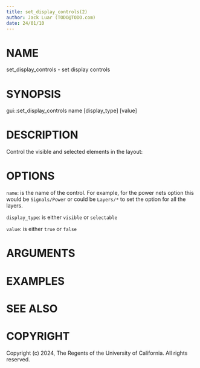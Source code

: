 ```yaml
---
title: set_display_controls(2)
author: Jack Luar (TODO@TODO.com)
date: 24/01/10
---
```


# NAME

set_display_controls - set display controls

# SYNOPSIS

gui::set_display_controls 
       name 
       [display_type] 
       [value]


# DESCRIPTION

Control the visible and selected elements in the layout:

# OPTIONS

`name`:   is the name of the control. For example, for the power nets option this would be ``Signals/Power`` or could be ``Layers/*`` to set the option for all the layers.

`display_type`:  is either ``visible`` or ``selectable``

`value`: is either ``true`` or ``false``

# ARGUMENTS

# EXAMPLES

# SEE ALSO

# COPYRIGHT

Copyright (c) 2024, The Regents of the University of California. All rights reserved.
